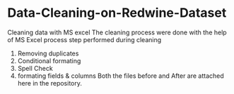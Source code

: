 # Data-Cleaning-on-Redwine-Dataset
Cleaning data  with MS excel
The cleaning process were done with the help of MS Excel 
process step performed during cleaning
1. Removing duplicates
2. Conditional formating
3. Spell Check
4. formating fields & columns
   Both the files before and After are attached here in the repository.
